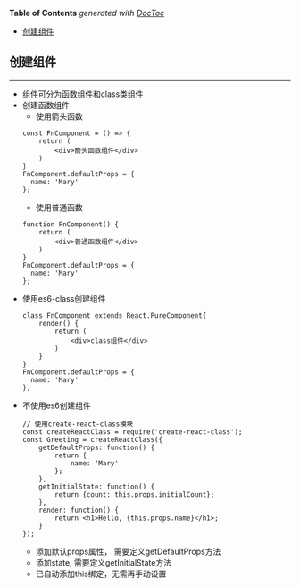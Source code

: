<!-- START doctoc generated TOC please keep comment here to allow auto update -->
<!-- DON'T EDIT THIS SECTION, INSTEAD RE-RUN doctoc TO UPDATE -->
**Table of Contents**  *generated with [DocToc](https://github.com/thlorenz/doctoc)*

- [创建组件](#%E5%88%9B%E5%BB%BA%E7%BB%84%E4%BB%B6)

<!-- END doctoc generated TOC please keep comment here to allow auto update -->

## 创建组件
---
- 组件可分为函数组件和class类组件
- 创建函数组件
	- 使用箭头函数
	```
	const FnComponent = () => {
		return (
			<div>箭头函数组件</div>
		)
	}
	FnComponent.defaultProps = {
	  name: 'Mary'
	};
	```
	- 使用普通函数
	```
	function FnComponent() {
		return (
			<div>普通函数组件</div>
		)
	}
	FnComponent.defaultProps = {
	  name: 'Mary'
	};
	```
- 使用es6-class创建组件
	```
	class FnComponent extends React.PureComponent{
		render() {
			return (
				<div>class组件</div>
			)
		}
	}
	FnComponent.defaultProps = {
	  name: 'Mary'
	};
	```
- 不使用es6创建组件
	```
	// 使用create-react-class模块
	const createReactClass = require('create-react-class');
	const Greeting = createReactClass({
		getDefaultProps: function() {
			return {
			    name: 'Mary'
			};
		},
		getInitialState: function() {
			return {count: this.props.initialCount};
		},
		render: function() {
			return <h1>Hello, {this.props.name}</h1>;
		}
	});
	```
	- 添加默认props属性， 需要定义getDefaultProps方法
	- 添加state, 需要定义getInitialState方法
	- 已自动添加this绑定，无需再手动设置